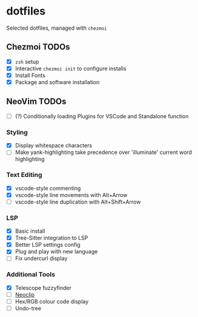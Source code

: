 # dotfiles

Selected dotfiles, managed with `chezmoi`

## Chezmoi TODOs

- [x] `zsh` setup
- [x] Interactive `chezmoi init` to configure installs
- [x] Install Fonts
- [x] Package and software installation

## NeoVim TODOs

- [ ] (?) Conditionally loading Plugins for VSCode and Standalone function

### Styling

- [x] Display whitespace characters
- [ ] Make yank-highlighting take precedence over 'illuminate' current word highlighting

### Text Editing

- [x] vscode-style commenting
- [x] vscode-style line movements with Alt+Arrow
- [ ] vscode-style line duplication with Alt+Shift+Arrow

### LSP

- [x] Basic install
- [x] Tree-Sitter integration to LSP
- [x] Better LSP settings config
- [x] Plug and play with new language
- [ ] Fix undercurl display

### Additional Tools

- [x] Telescope fuzzyfinder
- [ ] [Neoclip](https://github.com/AckslD/nvim-neoclip.lua)
- [ ] Hex/RGB colour code display
- [ ] Undo-tree

